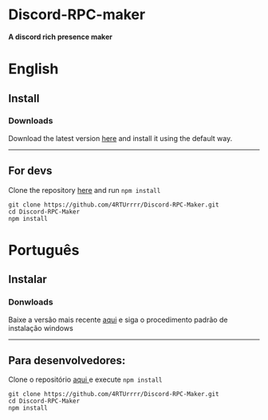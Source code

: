 # Discord-RPC-maker
**A discord rich presence maker**

# English

##  **Install**

### **Downloads**

Download the latest version <a href="https://github.com/4RTUrrrr/Discord-RPC-Maker/releases/latest">here</a> and install it using the default way.

<hr>

## **For devs**

Clone the repository <a href="https://github.com/4RTUrrrr/Discord-RPC-Maker.git">here</a> and run `npm install`

    git clone https://github.com/4RTUrrrr/Discord-RPC-Maker.git
    cd Discord-RPC-Maker
    npm install

# Português

## **Instalar**

### **Donwloads**

Baixe a versão mais recente <a href="https://github.com/4RTUrrrr/Discord-RPC-Maker/releases/latest">aqui</a> e siga o procedimento padrão de instalação windows

<hr>

## **Para desenvolvedores:**

Clone o repositório <a href="https://github.com/4RTUrrrr/Discord-RPC-Maker.git"> aqui </a> e execute `npm install`

    git clone https://github.com/4RTUrrrr/Discord-RPC-Maker.git
    cd Discord-RPC-Maker
    npm install
